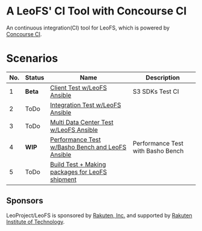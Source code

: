 # A LeoFS' CI Tool with Concourse CI
An continuous integration(CI) tool for LeoFS, which is powered by [Concourse CI](https://concourse.ci/index.html).

# Scenarios

| No.| Status   | Name                                                                                                          | Description  |
|----|----------|---------------------------------------------------------------------------------------------------------------|--------------|
| 1  | **Beta** | [Client Test w/LeoFS Ansible](https://github.com/leo-project/leofs_concourse/tree/master/S1)                  | S3 SDKs Test CI |
| 2  | ToDo     | [Integration Test w/LeoFS Ansible]()                                                                          |              |
| 3  | ToDo     | [Multi Data Center Test w/LeoFS Ansible]()                                                                    |              |
| 4  | **WIP**  | [Performance Test w/Basho Bench and LeoFS Ansible](https://github.com/leo-project/leofs_concourse/tree/master/S4) | Performance Test with Basho Bench |
| 5  | ToDo     | [Build Test + Making packages for LeoFS shipment]()                                                           |              |

## Sponsors

LeoProject/LeoFS is sponsored by [Rakuten, Inc.](http://global.rakuten.com/corp/) and supported by [Rakuten Institute of Technology](http://rit.rakuten.co.jp/).
